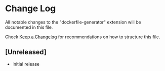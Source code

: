 # Change Log

All notable changes to the "dockerfile-generator" extension will be documented in this file.

Check [Keep a Changelog](http://keepachangelog.com/) for recommendations on how to structure this file.

## [Unreleased]

- Initial release